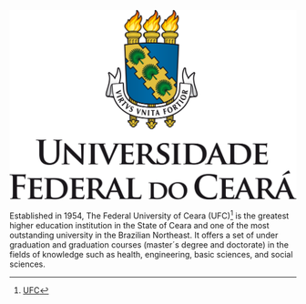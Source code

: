 ![alt text][ufc]

Established in 1954, The Federal University of Ceara (UFC)[^1] is the greatest higher education institution in the State of Ceara and one of the most outstanding university in the Brazilian Northeast. It offers a set of under graduation and graduation courses (master´s degree and doctorate) in the fields of knowledge such as health, engineering, basic sciences, and social sciences.

[ufc]: images/ufc.png "Federal University of Ceara (UFC)"

[^1]: [UFC](http://www.ufc.br)
